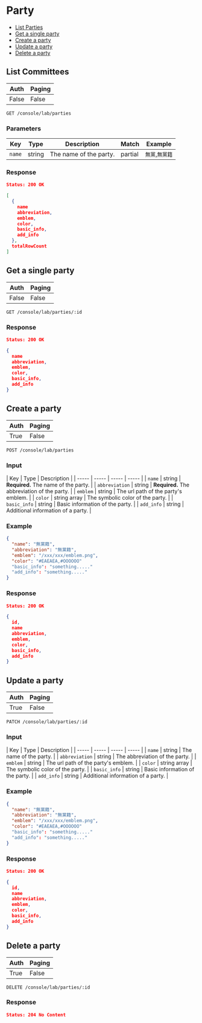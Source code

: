 # Party

- [List Parties](#list-parties)
- [Get a single party](#get-a-single-party)
- [Create a party](#create-a-party)
- [Update a party](#update-a-party)
- [Delete a party](#delete-a-party)

## List Committees

| Auth | Paging |
| ----- | ----- |
| False | False |

```
GET /console/lab/parties
```

### Parameters

| Key | Type | Description | Match | Example
| ----- | ----- | ----- | ----- | ----- |
| `name` | string | The name of the party. | partial | `無黨`,`無黨籍` |


### Response

``` JSON
Status: 200 OK

[
  {
    name
    abbreviation,
    emblem,
    color,
    basic_info,
    add_info
  },
  totalRowCount
]
```

## Get a single party

| Auth | Paging |
| ----- | ----- |
| False | False |

```
GET /console/lab/parties/:id
```

### Response

``` JSON
Status: 200 OK

{
  name
  abbreviation,
  emblem,
  color,
  basic_info,
  add_info
}
```

## Create a party

| Auth | Paging |
| ----- | ----- |
| True | False |

```
POST /console/lab/parties
```

### Input

| Key | Type | Description |
| ----- | ----- | ----- | ----- |
| `name` | string | **Required.** The name of the party. |
| `abbreviation` | string | **Required.** The abbreviation of the party. |
| `emblem` | string | The url path of the party's emblem. |
| `color` | string array | The symbolic color of the party. |
| `basic_info` | string | Basic information of the party. |
| `add_info` | string | Additional information of a party. |


### Example

``` JSON
{
  "name": "無黨籍",
  "abbreviation": "無黨籍",
  "emblem": "/xxx/xxx/emblem.png",
  "color": "#EAEAEA,#OOOOOO"
  "basic_info": "something....."
  "add_info": "something....."
}
```

### Response

``` JSON
Status: 200 OK

{
  id,
  name
  abbreviation,
  emblem,
  color,
  basic_info,
  add_info
}
```

## Update a party

| Auth | Paging |
| ----- | ----- |
| True | False |

```
PATCH /console/lab/parties/:id
```

### Input

| Key | Type | Description |
| ----- | ----- | ----- | ----- |
| `name` | string | The name of the party. |
| `abbreviation` | string | The abbreviation of the party. |
| `emblem` | string | The url path of the party's emblem. |
| `color` | string array | The symbolic color of the party. |
| `basic_info` | string | Basic information of the party. |
| `add_info` | string | Additional information of a party. |

### Example

``` JSON
{
  "name": "無黨籍",
  "abbreviation": "無黨籍",
  "emblem": "/xxx/xxx/emblem.png",
  "color": "#EAEAEA,#OOOOOO"
  "basic_info": "something....."
  "add_info": "something....."
}
```

### Response

``` JSON
Status: 200 OK

{
  id,
  name
  abbreviation,
  emblem,
  color,
  basic_info,
  add_info
}
```

## Delete a party

| Auth | Paging |
| ----- | ----- |
| True | False |

```
DELETE /console/lab/parties/:id
```

### Response

``` JSON
Status: 204 No Content
```